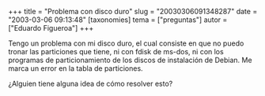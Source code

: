 +++
title = "Problema con disco duro"
slug = "20030306091348287"
date = "2003-03-06 09:13:48"
[taxonomies]
tema = ["preguntas"]
autor = ["Eduardo Figueroa"]
+++

Tengo un problema con mi disco duro, el cual consiste en que no puedo
tronar las particiones que tiene, ni con fdisk de ms-dos, ni con los
programas de particionamiento de los discos de instalación de Debian. Me
marca un error en la tabla de particiones.

¿Alguien tiene alguna idea de cómo resolver esto?

